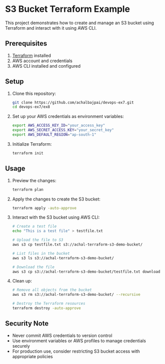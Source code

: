 # S3 Bucket Terraform Example

This project demonstrates how to create and manage an S3 bucket using Terraform and interact with it using AWS CLI.

## Prerequisites

1. [Terraform](https://www.terraform.io/downloads.html) installed
2. AWS account and credentials
3. AWS CLI installed and configured

## Setup

1. Clone this repository:

   ```bash
   git clone https://github.com/achalbajpai/devops-ex7.git
   cd devops-ex7/ex8
   ```

2. Set up your AWS credentials as environment variables:

   ```bash
   export AWS_ACCESS_KEY_ID="your_access_key"
   export AWS_SECRET_ACCESS_KEY="your_secret_key"
   export AWS_DEFAULT_REGION="ap-south-1"
   ```

3. Initialize Terraform:
   ```bash
   terraform init
   ```

## Usage

1. Preview the changes:

   ```bash
   terraform plan
   ```

2. Apply the changes to create the S3 bucket:

   ```bash
   terraform apply -auto-approve
   ```

3. Interact with the S3 bucket using AWS CLI:

   ```bash
   # Create a test file
   echo "This is a test file" > testfile.txt

   # Upload the file to S3
   aws s3 cp testfile.txt s3://achal-terraform-s3-demo-bucket/

   # List files in the bucket
   aws s3 ls s3://achal-terraform-s3-demo-bucket/

   # Download the file
   aws s3 cp s3://achal-terraform-s3-demo-bucket/testfile.txt downloaded_testfile.txt
   ```

4. Clean up:

   ```bash
   # Remove all objects from the bucket
   aws s3 rm s3://achal-terraform-s3-demo-bucket/ --recursive

   # Destroy the Terraform resources
   terraform destroy -auto-approve
   ```

## Security Note

-  Never commit AWS credentials to version control
-  Use environment variables or AWS profiles to manage credentials securely
-  For production use, consider restricting S3 bucket access with appropriate policies
